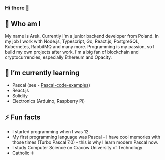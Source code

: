 ### Hi there 👋

## :boy: Who am I 
My name is Arek. Currently I'm a junior backend developer from Poland. In my job I work with Node.js, Typescript, Go, React.js, PostgreSQL, Kubernetes, RabbitMQ and many more. 
Programming is my passion, so I build my own projects after work.
I'm a big fan of blockchain and cryptocurrencies, especially Ethereum and Opacity. 

## 🌱 I’m currently learning
- Pascal (see - [Pascal-code-examples](https://github.com/ethArek/Pascal-code-examples/))
- React.js
- Solidity
- Electronics (Arduino, Raspberry Pi)

## ⚡ Fun facts
- I started programming when I was 12.
- My first programming language was Pascal - I have cool memories with those times (Turbo Pascal 7.0) - this is why I learn modern Pascal now.
- I study Computer Science on Cracow University of Technology
- Catholic :heavy_plus_sign:

